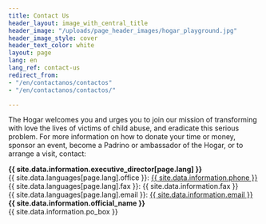 ```yaml
---
title: Contact Us
header_layout: image_with_central_title
header_image: "/uploads/page_header_images/hogar_playground.jpg"
header_image_style: cover
header_text_color: white
layout: page
lang: en
lang_ref: contact-us
redirect_from:
- "/en/contactanos/contactos"
- "/en/contactanos/contactos/"

---
```

The Hogar welcomes you and urges you to join our mission of transforming with love the lives of victims of child abuse, and eradicate this serious problem. For more information on how to donate your time or money, sponsor an event, become a Padrino or ambassador of the Hogar, or to arrange a visit, contact:

<div class="is-size-4 is-cursive">
  <b>
    {{ site.data.information.executive_director[page.lang] }}
  </b>
</div>
<div>
  {{ site.data.languages[page.lang].office }}: <a href="tel:{{ site.data.information.phone }}">{{ site.data.information.phone }}</a>
</div>
<div>
  {{ site.data.languages[page.lang].fax }}: {{ site.data.information.fax }}
</div>
<div>
  {{ site.data.languages[page.lang].email }}: <a href="mailto:{{ site.data.information.email }}">{{ site.data.information.email }}</a>
</div>

<div class="mt-1 is-size-4 is-cursive">
  <b>
    {{ site.data.information.official_name }}
  </b>
</div>
<div>
  {{ site.data.information.po_box }}
</div>